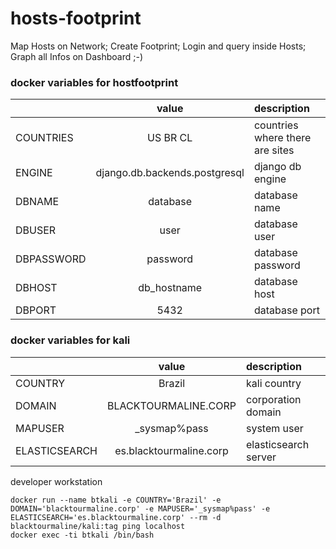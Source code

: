 # hosts-footprint
Map Hosts on Network; Create Footprint; Login and query inside Hosts; Graph all Infos on Dashboard ;-)


### docker variables for hostfootprint

|              | value                                  | description                      |
|--------------|:--------------------------------------:|:---------------------------------|
| COUNTRIES    | US BR CL                               |  countries where there are sites |
| ENGINE       | django.db.backends.postgresql	        |  django db engine                |
| DBNAME       | database                               |  database name                   |
| DBUSER       | user                                   |  database user                   |
| DBPASSWORD   | password                               |  database password               |
| DBHOST       | db_hostname                            |  database host                   |
| DBPORT       | 5432                                   |  database port                   |

### docker variables for kali

|                | value                                  | description                      |
|----------------|:--------------------------------------:|:---------------------------------|
| COUNTRY        | Brazil                                 | kali country                     |
| DOMAIN         | BLACKTOURMALINE.CORP                   | corporation domain               |
| MAPUSER        | _sysmap%pass                           | system user                      |
| ELASTICSEARCH  | es.blacktourmaline.corp                | elasticsearch server             |

developer workstation

```
docker run --name btkali -e COUNTRY='Brazil' -e DOMAIN='blacktourmaline.corp' -e MAPUSER='_sysmap%pass' -e ELASTICSEARCH='es.blacktourmaline.corp' --rm -d blacktourmaline/kali:tag ping localhost
docker exec -ti btkali /bin/bash
```
